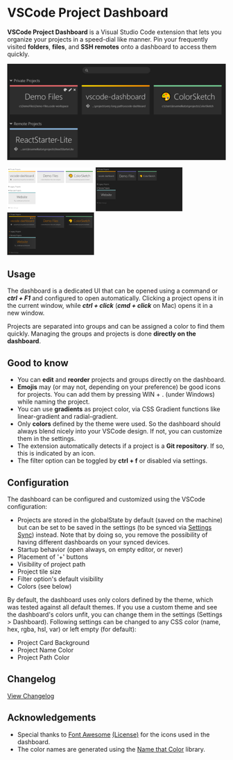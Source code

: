# VSCode Project Dashboard

**VSCode Project Dashboard** is a Visual Studio Code extension that lets you organize your projects in a speed-dial like manner. Pin your frequently visited **folders**, **files**, and **SSH remotes** onto a dashboard to access them quickly.

![demo-screenshot](screenshot5.png)

<img width="200" alt="Screenshot 2" src="screenshot2.png">    <img width="200" alt="Screenshot 3" src="screenshot3.png">    <img width="200" alt="Screenshot 4" src="screenshot4.png">

## Usage

The dashboard is a dedicated UI that can be opened using a command or **_ctrl + F1_** and configured to open automatically. Clicking a project opens it in the current window, while **_ctrl + click_** (**_cmd + click_** on Mac) opens it in a new window.

Projects are separated into groups and can be assigned a color to find them quickly. Managing the groups and projects is done **directly on the dashboard**.

## Good to know
-   You can **edit** and **reorder** projects and groups directly on the dashboard.
-   **Emojis** may (or may not, depending on your preference) be good icons for projects. You can add them by pressing WIN + . (under Windows) while naming the project.
-   You can use **gradients** as project color, via CSS Gradient functions like linear-gradient and radial-gradient.
-   Only **colors** defined by the theme were used. So the dashboard should always blend nicely into your VSCode design. If not, you can customize them in the settings.
-   The extension automatically detects if a project is a **Git repository**. If so, this is indicated by an icon.
-   The filter option can be toggled by **ctrl + f** or disabled via settings.

## Configuration

The dashboard can be configured and customized using the VSCode configuration:

-   Projects are stored in the globalState by default (saved on the machine) but can be set to be saved in the settings (to be synced via [Settings Sync](https://marketplace.visualstudio.com/items?itemName=Shan.code-settings-sync)) instead. Note that by doing so, you remove the possibility of having different dashboards on your synced devices.
-   Startup behavior (open always, on empty editor, or never)
-   Placement of '+' buttons
-   Visibility of project path
-   Project tile size
-   Filter option's default visibility
-   Colors (see below)

By default, the dashboard uses only colors defined by the theme, which was tested against all default themes. If you use a custom theme and see the dashboard's colors unfit, you can change them in the settings (Settings > Dashboard). Following settings can be changed to any CSS color (name, hex, rgba, hsl, var) or left empty (for default):

-   Project Card Background
-   Project Name Color
-   Project Path Color

## Changelog

[View Changelog](CHANGELOG.md)

## Acknowledgements

-   Special thanks to [Font Awesome](http://fontawesome.io) [(License)](https://fontawesome.com/license) for the icons used in the dashboard.
-   The color names are generated using the [Name that Color](http://chir.ag/projects/name-that-color/#6195ED) library.
